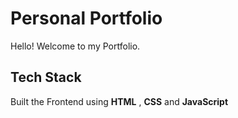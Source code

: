 
# Personal Portfolio

Hello! Welcome to my Portfolio.

## Tech Stack

Built the Frontend using **HTML** , **CSS** and **JavaScript** 

